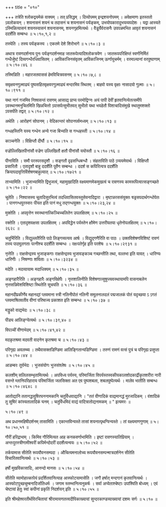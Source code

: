 +++
title = "०१०"

+++
तत्रेति श्लोकद्वयमेकं वाक्यम् । तत् प्रसिद्धम् । दिव्योपमम् इन्द्रशयनोपमम् । अवेक्षमाणः इतस्ततो ऽवलोकयन् । शयनासनं शयनं च तदासनं च शयनासनं पर्यङ्कम्, उभयोपकारादुभयव्यपदेशः । यद्वा आस्यते ऽस्मिन्नित्यासनं शयनस्यासनं शयनासनम्, शयनगृहमित्यर्थः । वैडूर्यैर्वरासनैः उपपन्नमभित आवृतं शयनासनं ददर्शेति सम्बन्धः  ॥  ५।१०,१,२  ॥   

  

तस्येति । तस्य पर्यङ्कस्य । एकतमे देशे शिरोभागे  ॥  ५।१०।३  ॥   

  

अथात्र रावणदर्शनाय पुनः पर्यङ्गदर्शनमाह जातरूपेत्यादिश्लोकत्रयेण । जातरूपपरिक्षिप्तं स्वर्णनिर्मितं गन्धैर्जुष्टं दिव्यगन्धैरधिवासितम् । आविकाजिनसंवृतम् आविकाजिनम् ऊर्णायुचर्मम् । वरमाल्यानां वरपुष्पाणाम्  ॥  ५।१०।४६  ॥   

  

तस्मिन्निति । महारजतवाससं हेमविचित्रवसनम्  ॥  ५।१०।७,८  ॥   

  

सवृक्षवनगुल्माढ्यं पुष्पसहितवृक्षवरगुल्माढ्यं मन्दरमिव स्थितम् । बाहवो यस्य वृक्षाः नासादयो गुल्माः  ॥  ५।१०।९११  ॥   

  

यथा नागं गजमिव निश्वसन्तं रावणम् आसाद्य प्राप्य परमोद्विग्नः अयं पापी देवीं हृतवानित्येतत्समीपे ऽवस्थानमनुचितमिति खिन्नचित्तो ऽपासर्पत्सुभीतवत् सुभीतो यथा भयहेतौ पिशाचादिसंमुखे स्थातुमशक्तो ऽपसर्पति तद्वत्  ॥  ५।१०।१२  ॥   

  

अथेति । आरोहणं सोपानम् । वेदिकान्तरं सोपानपर्वमध्यम्  ॥  ५।१०।१३  ॥   

  

गन्धहस्तिनि यस्य गन्धेन अन्ये गजा बिभ्यति स गन्धहस्ती  ॥  ५।१०।१४  ॥   

  

काञ्चनेति । विक्षिप्तौ दीर्घौ  ॥  ५।१०।१५  ॥   

  

वज्रोल्लिखितपीनांसौ वज्रेण उल्लिखितौ क्षतौ पीनांसौ ययोस्तौ  ॥  ५।१०।१६  ॥   

  

पीनाविति । समौ परस्परसदृशौ । सङ्गतौ दृढसन्धिबन्धौ । संहताविति पाठे ऽप्ययमेवार्थः । विक्षिप्तौ प्रसारितौ । एतादृशौ बाहू ददर्शेति पूर्वेण सम्बन्धः । ददर्श स कपिरित्यत्र ददर्शेति क्रियापदावृत्तिर्विशेषणबाहुल्यात्  ॥  ५।१०।१७२१  ॥   

  

ताभ्यामिति । भुजाभ्यामिति द्विभुजत्वं, महामुखादिति वक्ष्यमाणमेकमुखत्वं च रावणस्य कामरूपित्वात्सङ्गच्छते  ॥  ५।१०।२२  ॥   

  

चूतेति । निश्वासस्य चूतादिसुरभित्वं तदधिवासितवस्तुसेवनादिद्वारा । मृष्टान्नरससंयुक्तः षड्रसपदार्थगन्धोपेतः । पानगन्धपुरस्सरः पीयत इति पानं मधु तद्गन्धयुक्तः  ॥  ५।१०।२३,२४  ॥   

  

मुक्तेति । अपवृत्तेन स्वस्थानात्किञ्चिच्चलितेन उपलक्षितम्  ॥  ५।१०।२५  ॥   

  

रक्तेति । एतादृशवक्षसा उपलक्षितम् । अपविद्धेन पर्यस्तेन क्षौमेण उत्तरीयतया धृतेनोपलक्षितम्  ॥  ५।१०।२६२८  ॥   

  

चतुर्भिरिति । विद्युल्लतैरिति पाठे लिङ्गव्यत्यय आर्षः । विद्युद्गणैरिति वा पाठः । उक्तविशेषणविशिष्टं रावणं तस्य पादमूलगताः पत्नीश्च ददर्शेति सम्बन्धः । रक्षःपतेर्गृह इति परशेषः  ॥  ५।१०।२९३१  ॥   

  

नृत्तेति । राक्षसेन्द्रस्य भुजाङ्कगाः राक्षसेन्द्रस्य भुजावङ्कञ्च गच्छन्तीति तथा, वल्लभा इति यावत् । धारिण्यः धारिणीः । निषण्णाः शयिताः  ॥  ५।१०।३२३४  ॥   

  

मदेति । मदव्यायामः मदाधिक्यम्  ॥  ५।१०।३५  ॥   

  

अङ्गहारैरिति । अङ्गहारैः अङ्गविक्षेपैः । नृत्तशालिनीति विशेषणात्सुषुप्त्यवस्थायामपि वासनाबलेन नृत्तसन्निवेशविशिष्टा स्थितेति सूचयति  ॥  ५।१०।३६  ॥   

  

महानदीप्रकीर्णेव महानद्यां प्लवमाना स्त्री नलिनीपोतं नलिनी समूलनालदलं पद्मजालकं पोतं यदृच्छया ऽ ऽगतं प्लवमाश्रितवतीव वीणां परिष्वज्य प्रकाशत इति सम्बन्धः  ॥  ५।१०।३७  ॥   

  

मड्डुको वाद्यभेदः  ॥  ५।१०।३८  ॥   

  

पीड्य आलिङ्ग्येत्यर्थः  ॥  ५।१०।३९,४०  ॥   

  

विपञ्चीं वीणाभेदम्  ॥  ५।१०।४१,४२  ॥   

  

मदकृतश्रमा मदवती वादनेन कृतश्रमा च  ॥  ५।१०।४३  ॥   

  

परिगृह्य अवलम्ब्य । तथैवासक्तडिण्डिमा आलिङ्गितान्यडिण्डिमा । तरुणं रामणं वत्सं पुत्रं च परिगृह्य प्रसुप्ता  ॥  ५।१०।४४  ॥   

  

आडम्बरः तूर्यभेदः । भुजसंयोगः भुजसंश्लेषः  ॥  ५।१०।४५  ॥   

  

कलशीम् सलिलसम्भृतामित्यर्थः । अपविध्य पर्यस्य, परिमार्जिता विपर्यस्तस्वकीयकालशोदकार्द्रीकृतशरीरा नारी वसन्ते म्लानिपरिहाराय परिमार्जिता जलसिक्ता अत एव पुष्पशबला, शबलपुष्पेत्यर्थः । मालेव भातीति सम्बन्धः  ॥  ५।१०।४६४८  ॥   

  

आतोद्यानि ततानद्धसुषिरघननामकानि चतुर्विधवाद्यानि । "ततं वीणादिकं वाद्यमानद्धं मुरजादिकम् । वंशादिकं तु सुषिरं कांस्यतालादिकं घनम् । चतुर्विधमिदं वाद्यं वादित्रातोद्यनामकम्  ॥ " इत्यमरः  ॥   

५।१०।४९  ॥   

अथ प्रधानमहिषीदर्शनम् तासामिति । एकान्तविन्यस्ते तासां शयनात्पृथग्विन्यस्ते । तां वक्ष्यमाणगुणाम्  ॥  ५।१०।५०,५१  ॥   

  

गौरीं हरिद्राभाम् । किमिव गौरिमित्यत आह कनकवर्णाभामिति । इष्टां रावणस्यातिप्रियाम् । अन्तःपुरस्त्रीणामीश्वरीं कपिर्मन्दोदरीं ददर्शेत्यन्वयः  ॥  ५।१०।५२  ॥   

  

तर्कयामास सीतेति रूपयौवनसम्पदा । औचित्यमनालोच्य रूपयौवनसम्पन्मात्रदर्शनेन सीतेति विचारितवानित्यर्थः  ॥  ५।१०।५३  ॥   

  

हर्षो मुखविकासादिः, आनन्दो मानसः  ॥  ५।१०।५४  ॥   

  

सीतेति व्यामोहात्कापेयं प्रदर्शितवानित्याह आस्फोटयामासेति । जगौ हर्षात् मन्दगानं कृतवानित्यर्थः । आस्फोटपुच्छचुम्बनादिर्जातिधर्मः । जगाम स्तम्भानित्यनुकर्षः । सर्वा अप्येताश्चेष्टाः उपांश्विति बोध्यम् । एवं चेष्टायां हेतुः स्वां कपीनां प्रकृतिं निदर्शयन् इति  ॥  ५।१०।५५  ॥   

  

इति श्रीमहेश्वरतीर्थविरचितायां श्रीरामायणतत्त्वदीपिकाख्यायां सुन्दरकाण्डव्याख्यायां दशमः सर्गः  ॥  ५।१०  ॥   

  

